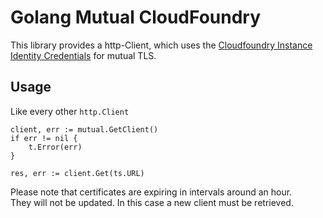 # Golang Mutual CloudFoundry
This library provides a http-Client, which uses the [Cloudfoundry Instance Identity Credentials](https://docs.cloudfoundry.org/devguide/deploy-apps/instance-identity.html) for mutual TLS.

## Usage
Like every other `http.Client`

```
client, err := mutual.GetClient()
if err != nil {
	t.Error(err)
}

res, err := client.Get(ts.URL)
```

Please note that certificates are expiring in intervals around an hour.  
They will not be updated. In this case a new client must be retrieved.